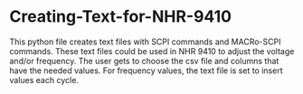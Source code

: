 # Creating-Text-for-NHR-9410
This python file creates text files with SCPI commands and MACRo-SCPI commands. These text files could be used in NHR 9410 to adjust the voltage and/or frequency. The user gets to choose the csv file and columns that have the needed values. 
For frequency values, the text file is set to insert values each cycle. 
